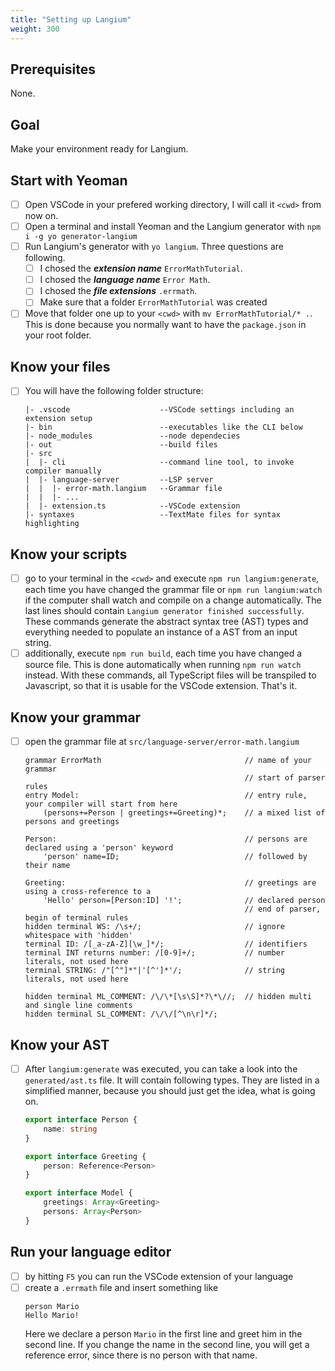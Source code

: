 ```yaml
---
title: "Setting up Langium"
weight: 300
---
```


## Prerequisites

None.

## Goal

Make your environment ready for Langium.

## Start with Yeoman

* [ ] Open VSCode in your prefered working directory, I will call it `<cwd>` from now on.
* [ ] Open a terminal and install Yeoman and the Langium generator with `npm i -g yo generator-langium`
* [ ] Run Langium's generator with `yo langium`. Three questions are following.
    * [ ] I chosed the ***extension name*** `ErrorMathTutorial`.
    * [ ] I chosed the ***language name*** `Error Math`.
    * [ ] I chosed the ***file extensions*** `.errmath`.
    * [ ] Make sure that a folder `ErrorMathTutorial` was created
* [ ] Move that folder one up to your `<cwd>` with `mv ErrorMathTutorial/* .`. This is done because you normally want to have the `package.json` in your root folder.

## Know your files

* [ ] You will have the following folder structure:
  ```plain
  |- .vscode                    --VSCode settings including an extension setup
  |- bin                        --executables like the CLI below
  |- node_modules               --node dependecies
  |- out                        --build files
  |- src
  |  |- cli                     --command line tool, to invoke compiler manually
  |  |- language-server         --LSP server
  |  |  |- error-math.langium   --Grammar file
  |  |  |- ...
  |  |- extension.ts            --VSCode extension
  |- syntaxes                   --TextMate files for syntax highlighting
  ```

## Know your scripts
* [ ] go to your terminal in the `<cwd>` and execute `npm run langium:generate`, each time you have changed the grammar file or `npm run langium:watch` if the computer shall watch and compile on a change automatically. The last lines should contain `Langium generator finished successfully`. These commands generate the abstract syntax tree (AST) types and everything needed to populate an instance of a AST from an input string.
* [ ] additionally, execute `npm run build`, each time you have changed a source file. This is done automatically when running `npm run watch` instead. With these commands, all TypeScript files will be transpiled to Javascript, so that it is usable for the VSCode extension. That's it.

## Know your grammar
* [ ] open the grammar file at `src/language-server/error-math.langium`
    ```plain
    grammar ErrorMath                                // name of your grammar
                                                     // start of parser rules
    entry Model:                                     // entry rule, your compiler will start from here
        (persons+=Person | greetings+=Greeting)*;    // a mixed list of persons and greetings

    Person:                                          // persons are declared using a 'person' keyword
        'person' name=ID;                            // followed by their name   

    Greeting:                                        // greetings are using a cross-reference to a
        'Hello' person=[Person:ID] '!';              // declared person
                                                     // end of parser, begin of terminal rules
    hidden terminal WS: /\s+/;                       // ignore whitespace with 'hidden'
    terminal ID: /[_a-zA-Z][\w_]*/;                  // identifiers
    terminal INT returns number: /[0-9]+/;           // number literals, not used here
    terminal STRING: /"[^"]*"|'[^']*'/;              // string literals, not used here

    hidden terminal ML_COMMENT: /\/\*[\s\S]*?\*\//;  // hidden multi and single line comments
    hidden terminal SL_COMMENT: /\/\/[^\n\r]*/;
    ```

## Know your AST

* [ ] After `langium:generate` was executed, you can take a look into the `generated/ast.ts` file.
    It will contain following types. They are listed in a simplified manner, because you should just get the idea, what is going on. 

    ```typescript
    export interface Person {
        name: string
    }

    export interface Greeting {
        person: Reference<Person>
    }

    export interface Model {
        greetings: Array<Greeting>
        persons: Array<Person>
    }
    ```

## Run your language editor
* [ ] by hitting `F5` you can run the VSCode extension of your language
* [ ] create a `.errmath` file and insert something like
  ```
  person Mario
  Hello Mario!
  ```
  Here we declare a person `Mario` in the first line and greet him in the second line. If you change the name in the second line, you will get a reference error, since there is no person with that name.
